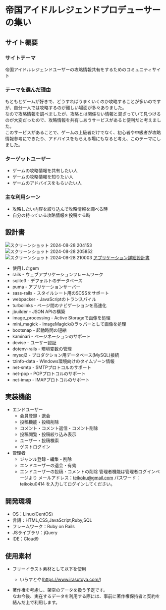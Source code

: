 # 帝国アイドルレジェンドプロデューサーの集い

## サイト概要
### サイトテーマ
​帝国アイドルレジェンドユーザーの攻略情報共有をするためのコミュニティサイト
### テーマを選んだ理由
​もともとゲームが好きで、どうすればうまくいくのか攻略することが多いのですが、自分一人では攻略するのが難しい場面が多々ありました。</br>
 なので攻略情報を調べましたが、攻略とは関係ない情報と混ざっていて見つけるのが大変だったので、攻略情報を共有しあうサービスがあると便利だと考えました。</br>
 このサービスがあることで、ゲームの上級者だけでなく、初心者や中級者が攻略情報参考にできたり、アドバイスをもらえる場にもなると考え、このテーマにしました。
### ターゲットユーザー
- ゲームの攻略情報を共有したい人
- ゲームの攻略情報を知りたい人
- ゲームのアドバイスをもらいたい人
### 主な利用シーン
- 攻略したい内容を絞り込んで攻略情報を調べる時
- 自分の持っている攻略情報を投稿する時
## 設計書
![スクリーンショット 2024-08-28 204153](https://github.com/user-attachments/assets/4910b6bc-51e3-4e71-bac3-2115bc0abef6)
![スクリーンショット 2024-08-28 205852](https://github.com/user-attachments/assets/0a62d8e2-44b4-42d8-a4b2-093ea0388b1a)
![スクリーンショット 2024-08-28 210003](https://github.com/user-attachments/assets/4e948990-f04b-4ded-ab62-d8f1ea5b9554)
[アプリケーション詳細設計書](https://docs.google.com/spreadsheets/d/1s6hBdbMJwd4LYhYi8t6GZpihsVFP9Gv0v0ISx79IIj4/edit?usp=sharing)
- 使用したgem
- rails - ウェブアプリケーションフレームワーク
- sqlite3 - デフォルトのデータベース
- puma - アプリケーションサーバー
- sass-rails - スタイルシート用のSCSSをサポート
- webpacker - JavaScriptのトランスパイル
- turbolinks - ページ間のナビゲーションを高速化
- jbuilder - JSON APIの構築
- image_processing - Active Storageで画像を処理
- mini_magick - ImageMagickのラッパーとして画像を処理
- bootsnap - 起動時間の短縮
- kaminari - ページネーションのサポート
- devise - ユーザー認証
- dotenv-rails - 環境変数の管理
- mysql2 - プロダクション用データベース(MySQL)接続
- tzinfo-data - Windows環境向けのタイムゾーン情報
- net-smtp - SMTPプロトコルのサポート
- net-pop - POPプロトコルのサポート
- net-imap - IMAPプロトコルのサポート
## 実装機能
- エンドユーザー
  - 会員登録・退会
  - 投稿機能・投稿削除
  - コメント・コメント返信・コメント削除
  - 投稿閲覧・投稿絞り込み表示
  - ユーザー・投稿検索
  - ゲストログイン
 - 管理者
   - ジャンル登録・編集・削除
   - エンドユーザーの退会・有効
   - エンドユーザーの投稿・コメントの削除
管理者機能は管理者ログインページより
メールアドレス：teikoku@gmail.com
パスワード：teikoku0414
を入力してログインしてください。

## 開発環境
- OS：Linux(CentOS)
- 言語：HTML,CSS,JavaScript,Ruby,SQL
- フレームワーク：Ruby on Rails
- JSライブラリ：jQuery
- IDE：Cloud9
​
## 使用素材
- フリーイラスト素材として以下を使用
    - いらすとや(https://www.irasutoya.com/)

- 著作権を考慮し、架空のデータを扱う予定です。</br>
  なお今後、実在するデータを利用する際には、事前に著作権保持者と契約を結んだ上で利用します。
